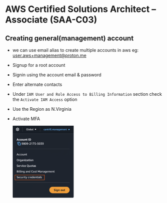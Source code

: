 # AWS Certified Solutions Architect – Associate (SAA-C03)

## Creating general(management) account

- we can use email alias to create multiple accounts in aws
  eg: user.aws+management@proton.me

- Signup for a root account

- Signin using the account email & password

- Enter alternate contacts

- Under `IAM User and Role Access to Billing Information` section check the `Activate IAM Access` option

- Use the Region as N.Virginia

- Activate MFA
  
  <img title="" src="assets/turn-on-mfa.png" alt="MFA" width="195">
